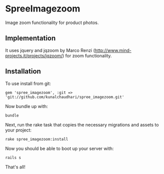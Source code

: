 SpreeImagezoom
==============

Image zoom functionality for product photos. 

Implementation
--------------

It uses jquery and jqzoom by Marco Renzi (http://www.mind-projects.it/projects/jqzoom/) for zoom functionality.


Installation
------------

To use install from git:

    gem 'spree_imagezoom', :git => 'git://github.com/kunalchaudhari/spree_imagezoom.git'

Now bundle up with:

    bundle
    
Next, run the rake task that copies the necessary migrations and assets to your project:

    rake spree_imagezoom:install
    
Now you should be able to boot up your server with:

    rails s      
    
That's all!